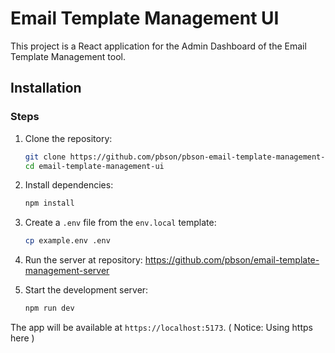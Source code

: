 # Email Template Management UI

This project is a React application for the Admin Dashboard of the Email Template Management tool.

## Installation

### Steps

1. Clone the repository:
    ```bash
    git clone https://github.com/pbson/pbson-email-template-management-ui.git
    cd email-template-management-ui
    ```

2. Install dependencies:
    ```bash
    npm install

3. Create a `.env` file from the `env.local` template:
    ```bash
    cp example.env .env
    ```

4. Run the server at repository: https://github.com/pbson/email-template-management-server

4. Start the development server:
    ```bash
    npm run dev

The app will be available at `https://localhost:5173`. ( Notice: Using https here )
